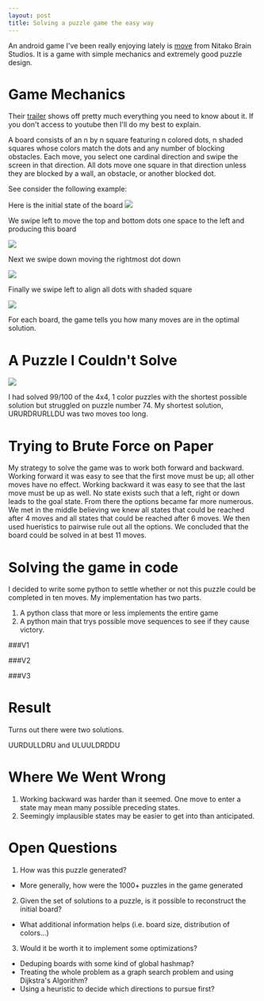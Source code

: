 ```yaml
---
layout: post
title: Solving a puzzle game the easy way
---
```


An android game I've been really enjoying lately is
[move](https://play.google.com/store/apps/details?id=com.nitako.move) from
Nitako Brain Studios. It is a game with simple mechanics and extremely good
puzzle design.  

Game Mechanics
==============

Their [trailer](https://www.youtube.com/watch?v=up3lf5Rd97k)
shows off pretty much everything you need to know about it.  If you don't
access to youtube then I'll do my best to explain.

A board consists of an n by n square featuring n colored dots, n shaded squares
whose colors match the dots and any number of blocking obstacles. Each move,
you select one cardinal direction and swipe the screen in that direction. All
dots move one square in that direction unless they are blocked by a wall, an
obstacle, or another blocked dot.

See consider the following example:

Here is the initial state of the board <img
src="/images/Move-Brute-Force/ex0.png">

We swipe left to move the top and bottom dots one space to the left and
producing this board 

<img src="/images/Move-Brute-Force/ex1.png">

Next we swipe down moving the rightmost dot down 

<img src="/images/Move-Brute-Force/ex2.png"> 

Finally we swipe left to align all dots with shaded square 

<img src="/images/Move-Brute-Force/ex3.png">

For each board, the game tells you how many moves are in the optimal solution.

A Puzzle I Couldn't Solve
=========================
<img src="/images/Move-Brute-Force/move-4-74.png">

I had solved 99/100 of the 4x4, 1 color puzzles with the shortest possible
solution but struggled on puzzle number 74.  My shortest solution, URURDRURLLDU
was two moves too long.

Trying to Brute Force on Paper
==============================
My strategy to solve the game was to work both forward and backward. Working
forward it was easy to see that the first move must be up; all other moves have
no effect.  Working backward it was easy to see that the last move must be up as
well. No state exists such that a left, right or down leads to the goal
state. From there the options became far more numerous. We met in the middle
believing we knew all states that could be reached after 4 moves and all states
that could be reached after 6 moves.  We then used hueristics to pairwise rule
out all the options.  We concluded that the board could be solved in at best 11
moves.

Solving the game in code
========================
I decided to write some python to settle whether or not this puzzle could be
completed in ten moves.  My implementation has two parts.

1. A python class that more or less implements the entire game
2. A python main that trys possible move sequences to see if they cause victory.

###V1

###V2

###V3

Result
======
Turns out there were two solutions.

UURDULLDRU and ULUULDRDDU

Where We Went Wrong
===================
1. Working backward was harder than it seemed.  One move to enter a state may
   mean many possible preceding states.  
2. Seemingly implausible states may be easier to get into than anticipated.

Open Questions
==============
1. How was this puzzle generated?
  * More generally, how were the 1000+ puzzles in the game generated
2. Given the set of solutions to a puzzle, is it possible to reconstruct the initial board?
  * What additional information helps (i.e. board size, distribution of colors...)
3. Would it be worth it to implement some optimizations?
  * Deduping boards with some kind of global hashmap?
  * Treating the whole problem as a graph search problem and using Dijkstra's Algorithm?
  * Using a heuristic to decide which directions to pursue first?
